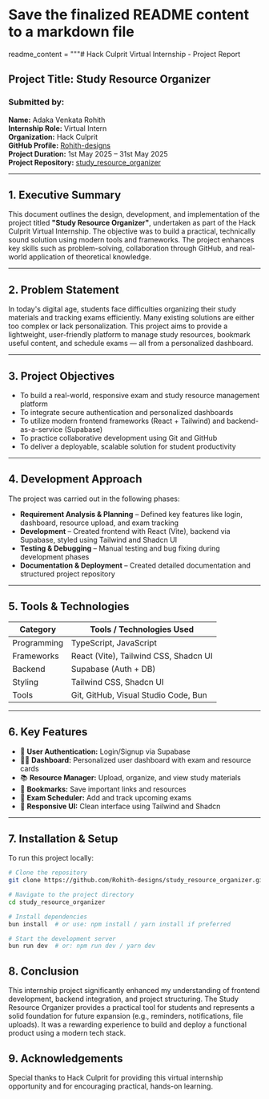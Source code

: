 # Save the finalized README content to a markdown file

readme_content = """# Hack Culprit Virtual Internship - Project Report

## Project Title: Study Resource Organizer

### Submitted by:
**Name:** Adaka Venkata Rohith  
**Internship Role:** Virtual Intern  
**Organization:** Hack Culprit  
**GitHub Profile:** [Rohith-designs](https://github.com/Rohith-designs)  
**Project Duration:** 1st May 2025 – 31st May 2025  
**Project Repository:** [study_resource_organizer](https://github.com/Rohith-designs/study_resource_organizer)

---

## 1. Executive Summary

This document outlines the design, development, and implementation of the project titled **"Study Resource Organizer"**, undertaken as part of the Hack Culprit Virtual Internship. The objective was to build a practical, technically sound solution using modern tools and frameworks. The project enhances key skills such as problem-solving, collaboration through GitHub, and real-world application of theoretical knowledge.

---

## 2. Problem Statement

In today's digital age, students face difficulties organizing their study materials and tracking exams efficiently. Many existing solutions are either too complex or lack personalization. This project aims to provide a lightweight, user-friendly platform to manage study resources, bookmark useful content, and schedule exams — all from a personalized dashboard.

---

## 3. Project Objectives

- To build a real-world, responsive exam and study resource management platform  
- To integrate secure authentication and personalized dashboards  
- To utilize modern frontend frameworks (React + Tailwind) and backend-as-a-service (Supabase)  
- To practice collaborative development using Git and GitHub  
- To deliver a deployable, scalable solution for student productivity  

---

## 4. Development Approach

The project was carried out in the following phases:

- **Requirement Analysis & Planning** – Defined key features like login, dashboard, resource upload, and exam tracking  
- **Development** – Created frontend with React (Vite), backend via Supabase, styled using Tailwind and Shadcn UI  
- **Testing & Debugging** – Manual testing and bug fixing during development phases  
- **Documentation & Deployment** – Created detailed documentation and structured project repository  

---

## 5. Tools & Technologies

| Category        | Tools / Technologies Used                     |
|----------------|------------------------------------------------|
| Programming    | TypeScript, JavaScript                         |
| Frameworks     | React (Vite), Tailwind CSS, Shadcn UI          |
| Backend        | Supabase (Auth + DB)                           |
| Styling        | Tailwind CSS, Shadcn UI                        |
| Tools          | Git, GitHub, Visual Studio Code, Bun           |

---

## 6. Key Features

- 🔐 **User Authentication:** Login/Signup via Supabase  
- 🧑‍🎓 **Dashboard:** Personalized user dashboard with exam and resource cards  
- 📚 **Resource Manager:** Upload, organize, and view study materials  
- 📌 **Bookmarks:** Save important links and resources  
- 📅 **Exam Scheduler:** Add and track upcoming exams  
- 🎨 **Responsive UI:** Clean interface using Tailwind and Shadcn  

---

## 7. Installation & Setup

To run this project locally:

```bash
# Clone the repository
git clone https://github.com/Rohith-designs/study_resource_organizer.git

# Navigate to the project directory
cd study_resource_organizer

# Install dependencies
bun install  # or use: npm install / yarn install if preferred

# Start the development server
bun run dev  # or: npm run dev / yarn dev
```

## 8. Conclusion
This internship project significantly enhanced my understanding of frontend development, backend integration, and project structuring. The Study Resource Organizer provides a practical tool for students and represents a solid foundation for future expansion (e.g., reminders, notifications, file uploads). It was a rewarding experience to build and deploy a functional product using a modern tech stack.

## 9. Acknowledgements
Special thanks to Hack Culprit for providing this virtual internship opportunity and for encouraging practical, hands-on learning.
